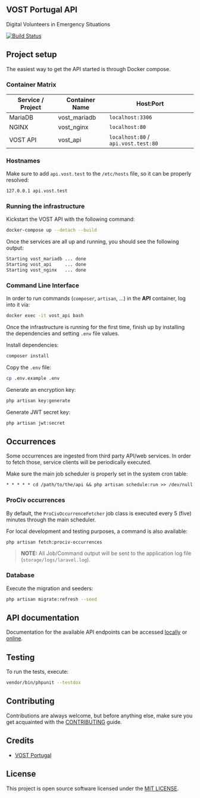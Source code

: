 ## VOST Portugal API
Digital Volunteers in Emergency Situations

[![Build Status](https://travis-ci.com/vostpt/api.svg?branch=master)](https://travis-ci.com/vostpt/api)

## Project setup
The easiest way to get the API started is through Docker compose.

### Container Matrix
 Service / Project | Container Name | Host:Port
-------------------|----------------|-------------------------------------
 MariaDB           | vost_mariadb   | `localhost:3306`
 NGINX             | vost_nginx     | `localhost:80`
 VOST API          | vost_api       | `localhost:80` / `api.vost.test:80`

### Hostnames
Make sure to add `api.vost.test` to the `/etc/hosts` file, so it can be properly resolved:

```txt
127.0.0.1 api.vost.test
```

### Running the infrastructure
Kickstart the VOST API with the following command:

```sh
docker-compose up --detach --build
```

Once the services are all up and running, you should see the following output: 
```sh
Starting vost_mariadb ... done
Starting vost_api     ... done
Starting vost_nginx   ... done
```

### Command Line Interface
In order to run commands (`composer`, `artisan`, ...) in the **API** container, log into it via:

```sh
docker exec -it vost_api bash
```

Once the infrastructure is running for the first time, finish up by installing the dependencies and setting `.env` file values.

Install dependencies:
```sh
composer install
```

Copy the `.env` file:
```sh
cp .env.example .env
```

Generate an encryption key:
```sh
php artisan key:generate
```

Generate JWT secret key:
```sh
php artisan jwt:secret
```

## Occurrences
Some occurrences are ingested from third party API/web services. In order to fetch those, service clients will be periodically executed.

Make sure the main job scheduler is properly set in the system cron table:
```txt
* * * * * cd /path/to/the/api && php artisan schedule:run >> /dev/null 2>&1
```

### ProCiv occurrences
By default, the `ProCivOccurrenceFetcher` job class is executed every 5 (five) minutes through the main scheduler.

For local development and testing purposes, a command is also available:

```sh
php artisan fetch:prociv-occurrences
```

>**NOTE:** All Job/Command output will be sent to the application log file (`storage/logs/laravel.log`).

### Database
Execute the migration and seeders:
```sh
php artisan migrate:refresh --seed
```

## API documentation
Documentation for the available API endpoints can be accessed [locally](http://api.vost.test/documentation/) or [online](http://api.vost.pt/documentation/).

## Testing
To run the tests, execute:

```sh
vendor/bin/phpunit --testdox
```

## Contributing
Contributions are always welcome, but before anything else, make sure you get acquainted with the [CONTRIBUTING](CONTRIBUTING.md) guide.

## Credits
- [VOST Portugal](https://github.com/vostpt)

## License
This project is open source software licensed under the [MIT LICENSE](LICENSE.md).
